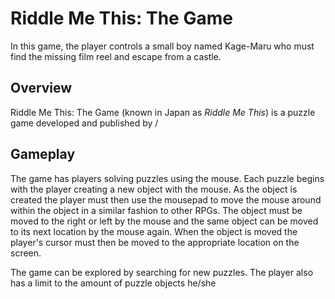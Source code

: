 # Riddle Me This: The Game

In this game, the player controls a small boy named Kage-Maru who must find the missing film reel and escape from a castle.

## Overview

Riddle Me This: The Game (known in Japan as _Riddle Me This_) is a puzzle game developed and published by                                                                                                                                                               /  
       
      
         
       
       
      
      
                                                                 
    
   

## Gameplay

The game has players solving puzzles using the mouse. Each puzzle begins with the player creating a new object with the mouse. As the object is created the player must then use the mousepad to move the mouse around within the object in a similar fashion to other RPGs. The object must be moved to the right or left by the mouse and the same object can be moved to its next location by the mouse again. When the object is moved the player's cursor must then be moved to the appropriate location on the screen.

The game can be explored by searching for new puzzles. The player also has a limit to the amount of puzzle objects he/she
